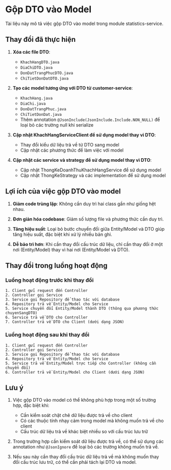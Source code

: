 # Gộp DTO vào Model

Tài liệu này mô tả việc gộp DTO vào model trong module statistics-service.

## Thay đổi đã thực hiện

1. **Xóa các file DTO**:
   - `KhachHangDTO.java`
   - `DiaChiDTO.java`
   - `DonDatTrangPhucDTO.java`
   - `ChiTietDonDatDTO.java`

2. **Tạo các model tương ứng với DTO từ customer-service**:
   - `KhachHang.java`
   - `DiaChi.java`
   - `DonDatTrangPhuc.java`
   - `ChiTietDonDat.java`
   - Thêm annotation `@JsonInclude(JsonInclude.Include.NON_NULL)` để loại bỏ các trường null khi serialize

3. **Cập nhật KhachHangServiceClient để sử dụng model thay vì DTO**:
   - Thay đổi kiểu dữ liệu trả về từ DTO sang model
   - Cập nhật các phương thức để làm việc với model

4. **Cập nhật các service và strategy để sử dụng model thay vì DTO**:
   - Cập nhật ThongKeDoanhThuKhachHangService để sử dụng model
   - Cập nhật ThongKeStrategy và các implementation để sử dụng model

## Lợi ích của việc gộp DTO vào model

1. **Giảm code trùng lặp**: Không cần duy trì hai class gần như giống hệt nhau.

2. **Đơn giản hóa codebase**: Giảm số lượng file và phương thức cần duy trì.

3. **Tăng hiệu suất**: Loại bỏ bước chuyển đổi giữa Entity/Model và DTO giúp tăng hiệu suất, đặc biệt khi xử lý nhiều bản ghi.

4. **Dễ bảo trì hơn**: Khi cần thay đổi cấu trúc dữ liệu, chỉ cần thay đổi ở một nơi (Entity/Model) thay vì hai nơi (Entity/Model và DTO).

## Thay đổi trong luồng hoạt động

### Luồng hoạt động trước khi thay đổi

```
1. Client gửi request đến Controller
2. Controller gọi Service
3. Service gọi Repository để thao tác với database
4. Repository trả về Entity/Model cho Service
5. Service chuyển đổi Entity/Model thành DTO (thông qua phương thức chuyenSangDTO)
6. Service trả về DTO cho Controller
7. Controller trả về DTO cho Client (dưới dạng JSON)
```

### Luồng hoạt động sau khi thay đổi

```
1. Client gửi request đến Controller
2. Controller gọi Service
3. Service gọi Repository để thao tác với database
4. Repository trả về Entity/Model cho Service
5. Service trả về Entity/Model trực tiếp cho Controller (không cần chuyển đổi)
6. Controller trả về Entity/Model cho Client (dưới dạng JSON)
```

## Lưu ý

1. Việc gộp DTO vào model có thể không phù hợp trong một số trường hợp, đặc biệt khi:
   - Cần kiểm soát chặt chẽ dữ liệu được trả về cho client
   - Có các thuộc tính nhạy cảm trong model mà không muốn trả về cho client
   - Cấu trúc dữ liệu trả về khác biệt nhiều so với cấu trúc lưu trữ

2. Trong trường hợp cần kiểm soát dữ liệu được trả về, có thể sử dụng các annotation như `@JsonIgnore` để loại bỏ các trường không muốn trả về.

3. Nếu sau này cần thay đổi cấu trúc dữ liệu trả về mà không muốn thay đổi cấu trúc lưu trữ, có thể cần phải tách lại DTO và model.
